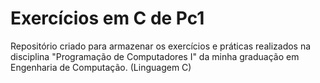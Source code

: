 # Exercícios em C de Pc1
Repositório criado para armazenar os exercícios e práticas realizados na disciplina "Programação de Computadores I" da minha graduação em Engenharia de Computação. (Linguagem C) 
